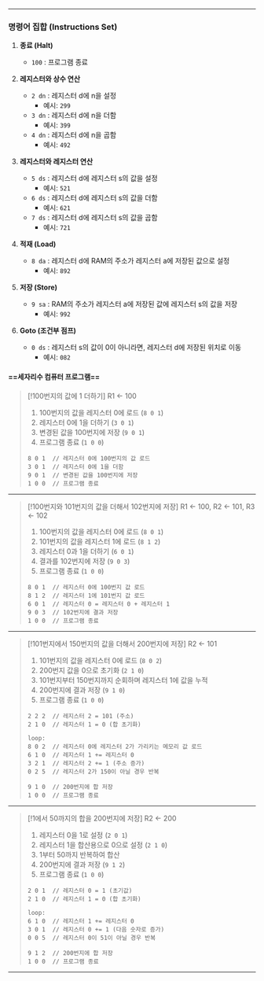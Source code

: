 
---
### 명령어 집합 (Instructions Set)

1. **종료 (Halt)**
	- `100` : 프로그램 종료

 2. **레지스터와 상수 연산**
	- `2 dn` : 레지스터 d에 n을 설정
	    - 예시: `299`
	- `3 dn` : 레지스터 d에 n을 더함
	    - 예시: `399`
	- `4 dn` : 레지스터 d에 n을 곱함
	    - 예시: `492`

 3. **레지스터와 레지스터 연산**
	- `5 ds` : 레지스터 d에 레지스터 s의 값을 설정
	    - 예시: `521`
	- `6 ds` : 레지스터 d에 레지스터 s의 값을 더함
	    - 예시: `621`
	- `7 ds` : 레지스터 d에 레지스터 s의 값을 곱함
	    - 예시: `721`

 4. **적재 (Load)**
	- `8 da` : 레지스터 d에 RAM의 주소가 레지스터 a에 저장된 값으로 설정
	    - 예시: `892`

 5. **저장 (Store)**
	- `9 sa` : RAM의 주소가 레지스터 a에 저장된 값에 레지스터 s의 값을 저장
	    - 예시: `992`

 6. **Goto (조건부 점프)**
	- `0 ds` : 레지스터 s의 값이 0이 아니라면, 레지스터 d에 저장된 위치로 이동
	    - 예시: `082`

#### ==세자리수 컴퓨터 프로그램==

>[!100번지의 값에 1 더하기]
>R1 ← 100 
>1. 100번지의 값을 레지스터 0에 로드 (`8 0 1`)
>2. 레지스터 0에 1을 더하기 (`3 0 1`)
>3. 변경된 값을 100번지에 저장 (`9 0 1`)
>4. 프로그램 종료 (`1 0 0`)
>```
>8 0 1  // 레지스터 0에 100번지의 값 로드
>3 0 1  // 레지스터 0에 1을 더함
>9 0 1  // 변경된 값을 100번지에 저장
>1 0 0  // 프로그램 종료
>```

---
>[!100번지와 101번지의 값을 더해서 102번지에 저장]
>R1 ← 100, R2 ← 101, R3 ← 102
>1. 100번지의 값을 레지스터 0에 로드 (`8 0 1`)
>2. 101번지의 값을 레지스터 1에 로드 (`8 1 2`)
>3. 레지스터 0과 1을 더하기 (`6 0 1`)
>4. 결과를 102번지에 저장 (`9 0 3`)
>5. 프로그램 종료 (`1 0 0`)
>
>```
>8 0 1  // 레지스터 0에 100번지 값 로드
>8 1 2  // 레지스터 1에 101번지 값 로드
>6 0 1  // 레지스터 0 = 레지스터 0 + 레지스터 1
>9 0 3  // 102번지에 결과 저장
>1 0 0  // 프로그램 종료
>```

---
>[!101번지에서 150번지의 값을 더해서 200번지에 저장]
>R2 ← 101
>1. 101번지의 값을 레지스터 0에 로드 (`8 0 2`)
>2. 200번지 값을 0으로 초기화 (`2 1 0`)
>3. 101번지부터 150번지까지 순회하며 레지스터 1에 값을 누적
>4. 200번지에 결과 저장 (`9 1 0`)
>5. 프로그램 종료 (`1 0 0`)
>
>```
>2 2 2  // 레지스터 2 = 101 (주소)
>2 1 0  // 레지스터 1 = 0 (합 초기화)
>
>loop:
>8 0 2  // 레지스터 0에 레지스터 2가 가리키는 메모리 값 로드
>6 1 0  // 레지스터 1 += 레지스터 0
>3 2 1  // 레지스터 2 += 1 (주소 증가)
>0 2 5  // 레지스터 2가 150이 아닐 경우 반복
>
>9 1 0  // 200번지에 합 저장
>1 0 0  // 프로그램 종료
>```

---
>[!1에서 50까지의 합을 200번지에 저장]
>R2 ← 200
>
>1. 레지스터 0을 1로 설정 (`2 0 1`)
>2. 레지스터 1을 합산용으로 0으로 설정 (`2 1 0`)
>3. 1부터 50까지 반복하여 합산
>4. 200번지에 결과 저장 (`9 1 2`)
>5. 프로그램 종료 (`1 0 0`)
>
>```
>2 0 1  // 레지스터 0 = 1 (초기값)
>2 1 0  // 레지스터 1 = 0 (합 초기화)
>
>loop:
>6 1 0  // 레지스터 1 += 레지스터 0
>3 0 1  // 레지스터 0 += 1 (다음 숫자로 증가)
>0 0 5  // 레지스터 0이 51이 아닐 경우 반복
>
>9 1 2  // 200번지에 합 저장
>1 0 0  // 프로그램 종료
>```

---
